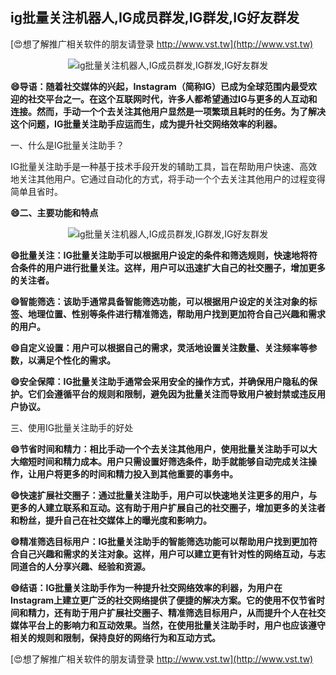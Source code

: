 ## **ig批量关注机器人,IG成员群发,IG群发,IG好友群发**

[😍想了解推广相关软件的朋友请登录 http://www.vst.tw](http://www.vst.tw)

 <center><img src="https://vst.tw/MP4/tuiguang/png/3.png" alt="ig批量关注机器人,IG成员群发,IG群发,IG好友群发"></center>

**😄导语：随着社交媒体的兴起，Instagram（简称IG）已成为全球范围内最受欢迎的社交平台之一。在这个互联网时代，许多人都希望通过IG与更多的人互动和连接。然而，手动一个个去关注其他用户显然是一项繁琐且耗时的任务。为了解决这个问题，IG批量关注助手应运而生，成为提升社交网络效率的利器。**

一、什么是IG批量关注助手？

IG批量关注助手是一种基于技术手段开发的辅助工具，旨在帮助用户快速、高效地关注其他用户。它通过自动化的方式，将手动一个个去关注其他用户的过程变得简单且省时。

**😄二、主要功能和特点**

 <center><img src="https://vst.tw/MP4/tuiguang/png/3.png" alt="ig批量关注机器人,IG成员群发,IG群发,IG好友群发"></center>

**😄批量关注：IG批量关注助手可以根据用户设定的条件和筛选规则，快速地将符合条件的用户进行批量关注。这样，用户可以迅速扩大自己的社交圈子，增加更多的关注者。**

**😄智能筛选：该助手通常具备智能筛选功能，可以根据用户设定的关注对象的标签、地理位置、性别等条件进行精准筛选，帮助用户找到更加符合自己兴趣和需求的用户。**

**😄自定义设置：用户可以根据自己的需求，灵活地设置关注数量、关注频率等参数，以满足个性化的需求。**

**😄安全保障：IG批量关注助手通常会采用安全的操作方式，并确保用户隐私的保护。它们会遵循平台的规则和限制，避免因为批量关注而导致用户被封禁或违反用户协议。**

三、使用IG批量关注助手的好处

**😄节省时间和精力：相比手动一个个去关注其他用户，使用批量关注助手可以大大缩短时间和精力成本。用户只需设置好筛选条件，助手就能够自动完成关注操作，让用户将更多的时间和精力投入到其他重要的事务中。**

**😄快速扩展社交圈子：通过批量关注助手，用户可以快速地关注更多的用户，与更多的人建立联系和互动。这有助于用户扩展自己的社交圈子，增加更多的关注者和粉丝，提升自己在社交媒体上的曝光度和影响力。**

**😄精准筛选目标用户：IG批量关注助手的智能筛选功能可以帮助用户找到更加符合自己兴趣和需求的关注对象。这样，用户可以建立更有针对性的网络互动，与志同道合的人分享兴趣、经验和资源。**

**😄结语：IG批量关注助手作为一种提升社交网络效率的利器，为用户在Instagram上建立更广泛的社交网络提供了便捷的解决方案。它的使用不仅节省时间和精力，还有助于用户扩展社交圈子、精准筛选目标用户，从而提升个人在社交媒体平台上的影响力和互动效果。当然，在使用批量关注助手时，用户也应该遵守相关的规则和限制，保持良好的网络行为和互动方式。**

[😍想了解推广相关软件的朋友请登录 http://www.vst.tw](http://www.vst.tw)



